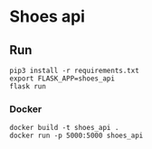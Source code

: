 # Shoes api 
## Run
```
pip3 install -r requirements.txt
export FLASK_APP=shoes_api
flask run
```

### Docker
```
docker build -t shoes_api .
docker run -p 5000:5000 shoes_api
```
